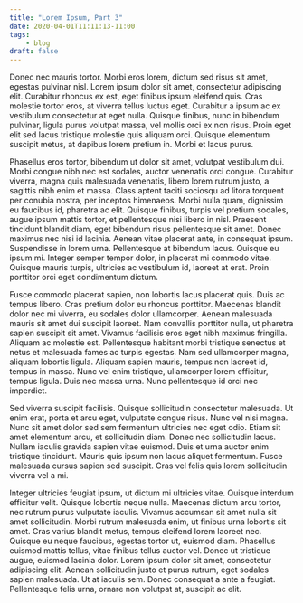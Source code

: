 ```yaml
---
title: "Lorem Ipsum, Part 3"
date: 2020-04-01T11:11:13-11:00
tags:
    - blog
draft: false
---
```




Donec nec mauris tortor. Morbi eros lorem, dictum sed risus sit amet, egestas pulvinar nisl. Lorem ipsum dolor sit amet, consectetur adipiscing elit. Curabitur rhoncus ex est, eget finibus ipsum eleifend quis. Cras molestie tortor eros, at viverra tellus luctus eget. Curabitur a ipsum ac ex vestibulum consectetur at eget nulla. Quisque finibus, nunc in bibendum pulvinar, ligula purus volutpat massa, vel mollis orci ex non risus. Proin eget elit sed lacus tristique molestie quis aliquam orci. Quisque elementum suscipit metus, at dapibus lorem pretium in. Morbi et lacus purus.

Phasellus eros tortor, bibendum ut dolor sit amet, volutpat vestibulum dui. Morbi congue nibh nec est sodales, auctor venenatis orci congue. Curabitur viverra, magna quis malesuada venenatis, libero lorem rutrum justo, a sagittis nibh enim et massa. Class aptent taciti sociosqu ad litora torquent per conubia nostra, per inceptos himenaeos. Morbi nulla quam, dignissim eu faucibus id, pharetra ac elit. Quisque finibus, turpis vel pretium sodales, augue ipsum mattis tortor, et pellentesque nisi libero in nisl. Praesent tincidunt blandit diam, eget bibendum risus pellentesque sit amet. Donec maximus nec nisi id lacinia. Aenean vitae placerat ante, in consequat ipsum. Suspendisse in lorem urna. Pellentesque at bibendum lacus. Quisque eu ipsum mi. Integer semper tempor dolor, in placerat mi commodo vitae. Quisque mauris turpis, ultricies ac vestibulum id, laoreet at erat. Proin porttitor orci eget condimentum dictum.

Fusce commodo placerat sapien, non lobortis lacus placerat quis. Duis ac tempus libero. Cras pretium dolor eu rhoncus porttitor. Maecenas blandit dolor nec mi viverra, eu sodales dolor ullamcorper. Aenean malesuada mauris sit amet dui suscipit laoreet. Nam convallis porttitor nulla, ut pharetra sapien suscipit sit amet. Vivamus facilisis eros eget nibh maximus fringilla. Aliquam ac molestie est. Pellentesque habitant morbi tristique senectus et netus et malesuada fames ac turpis egestas. Nam sed ullamcorper magna, aliquam lobortis ligula. Aliquam sapien mauris, tempus non laoreet id, tempus in massa. Nunc vel enim tristique, ullamcorper lorem efficitur, tempus ligula. Duis nec massa urna. Nunc pellentesque id orci nec imperdiet.

Sed viverra suscipit facilisis. Quisque sollicitudin consectetur malesuada. Ut enim erat, porta et arcu eget, vulputate congue risus. Nunc vel nisi magna. Nunc sit amet dolor sed sem fermentum ultricies nec eget odio. Etiam sit amet elementum arcu, et sollicitudin diam. Donec nec sollicitudin lacus. Nullam iaculis gravida sapien vitae euismod. Duis et urna auctor enim tristique tincidunt. Mauris quis ipsum non lacus aliquet fermentum. Fusce malesuada cursus sapien sed suscipit. Cras vel felis quis lorem sollicitudin viverra vel a mi.

Integer ultricies feugiat ipsum, ut dictum mi ultricies vitae. Quisque interdum efficitur velit. Quisque lobortis neque nulla. Maecenas dictum arcu tortor, nec rutrum purus vulputate iaculis. Vivamus accumsan sit amet nulla sit amet sollicitudin. Morbi rutrum malesuada enim, ut finibus urna lobortis sit amet. Cras varius blandit metus, tempus eleifend lorem laoreet nec. Quisque eu neque faucibus, egestas tortor ut, euismod diam. Phasellus euismod mattis tellus, vitae finibus tellus auctor vel. Donec ut tristique augue, euismod lacinia dolor. Lorem ipsum dolor sit amet, consectetur adipiscing elit. Aenean sollicitudin justo et purus rutrum, eget sodales sapien malesuada. Ut at iaculis sem. Donec consequat a ante a feugiat. Pellentesque felis urna, ornare non volutpat at, suscipit ac elit. 
